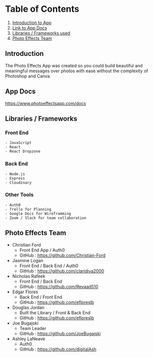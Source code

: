 # Table of Contents

1. [Introduction to App](#introduction)
2. [Link to App Docs](#app-docs)
3. [Libraries / Frameworks used](#libraries-/-frameworks)
4. [Photo Effects Team](#photo-effects-team)
  

## Introduction 
The Photo Effects App was created so you could build  beautiful and meaningful messages over photos with ease without the complexity of Photoshop and Canva. 

## App Docs
https://www.photoeffectsapp.com/docs

## Libraries / Frameworks
  ### Front End
    - JavaScript
    - React
    - React Dropzone
    
  ### Back End
    - Node.js
    - Express
    - Cloudinary
    
  ### Other Tools
    - Auth0
    - Trello for Planning
    - Google Docs for Wireframming
    - Zoom / Slack for team collaboration
    
   
    

## Photo Effects Team
  - Christian Ford
    - Front End App / Auth0
    - GitHub : https://github.com/Christian-Ford
  - Jasmine Logan
    - Front End / Back End / Auth0
    - GitHub : https://github.com/claridiva2000
  - Nicholas Rafeek
    - Front End / Back End
    - GitHub : https://github.com/Reyaad510
  - Edgar Flores
    - Back End / Front End
    - GitHub : https://github.com/efloreslb
  - Douglas Jordan
    - Built the Library / Front & Back End 
    - GitHub : https://github.com/efloreslb
  - Joe Bugajski
    - Team Leader
    - GitHub : https://github.com/JoeBugajski
  - Ashley LaNeave
    - Auth0
    - GitHub : https://github.com/digitalAsh





